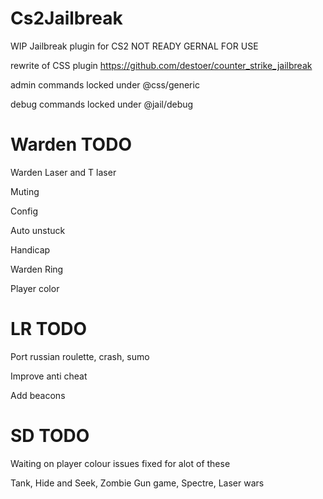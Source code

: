 # Cs2Jailbreak
WIP Jailbreak plugin for CS2 NOT READY GERNAL FOR USE 

rewrite of CSS plugin https://github.com/destoer/counter_strike_jailbreak 

admin commands locked under @css/generic 

debug commands locked under @jail/debug


# Warden TODO
Warden Laser and T laser 

Muting 

Config 

Auto unstuck 

Handicap 

Warden Ring 

Player color 



# LR TODO
Port russian roulette, crash, sumo 

Improve anti cheat

Add beacons 


# SD TODO
Waiting on player colour issues fixed for alot of these

Tank, Hide and Seek, Zombie 
Gun game, Spectre, Laser wars
